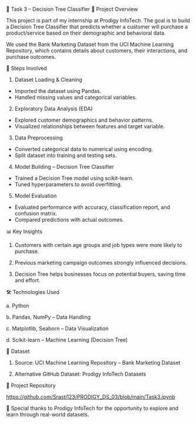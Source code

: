 📝 Task 3 – Decision Tree Classifier
📌 Project Overview

This project is part of my internship at Prodigy InfoTech. The goal is to build a Decision Tree Classifier that predicts whether a customer will purchase a product/service based on their demographic and behavioral data.

We used the Bank Marketing Dataset from the UCI Machine Learning Repository, which contains details about customers, their interactions, and purchase outcomes.

🚀 Steps Involved

1. Dataset Loading & Cleaning
* Imported the dataset using Pandas.
* Handled missing values and categorical variables.
  
2. Exploratory Data Analysis (EDA)
* Explored customer demographics and behavior patterns.
* Visualized relationships between features and target variable.

3. Data Preprocessing
* Converted categorical data to numerical using encoding.
* Split dataset into training and testing sets.

4. Model Building – Decision Tree Classifier
* Trained a Decision Tree model using scikit-learn.
* Tuned hyperparameters to avoid overfitting.

5. Model Evaluation
* Evaluated performance with accuracy, classification report, and confusion matrix.
* Compared predictions with actual outcomes.

📊 Key Insights

1. Customers with certain age groups and job types were more likely to purchase.

2. Previous marketing campaign outcomes strongly influenced decisions.

3. Decision Tree helps businesses focus on potential buyers, saving time and effort.

🛠️ Technologies Used

a. Python

b. Pandas, NumPy – Data Handling

c. Matplotlib, Seaborn – Data Visualization

d. Scikit-learn – Machine Learning (Decision Tree)

📂 Dataset

1. Source: UCI Machine Learning Repository – Bank Marketing Dataset

2. Alternative GitHub Dataset: Prodigy InfoTech Datasets

🔗 Project Repository

https://github.com/Srasti123/PRODIGY_DS_03/blob/main/Task3.ipynb

🙌 Special thanks to Prodigy InfoTech for the opportunity to explore and learn through real-world datasets.

